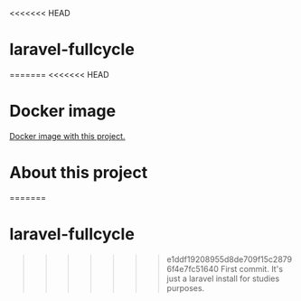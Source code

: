 <<<<<<< HEAD
# laravel-fullcycle
=======
<<<<<<< HEAD
# Docker image

<a href="https://hub.docker.com/repository/docker/jcobarreto/laravel-fullcycle">Docker image with this project.</a>

# About this project

=======
# laravel-fullcycle
>>>>>>> e1ddf19208955d8de709f15c28796f4e7fc51640
>>>>>>> First commit.
It's just a laravel install for studies purposes.
